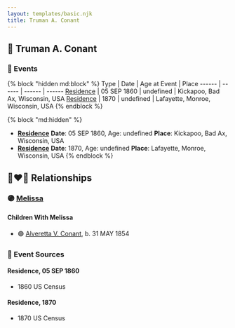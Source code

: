 ```yaml
---
layout: templates/basic.njk
title: Truman A. Conant
---
```

## 🔵 Truman A. Conant


### 📆 Events

{% block "hidden md:block" %}
Type | Date | Age at Event | Place
------ | ------ | ------ | ------
[Residence](#event-event-0) | 05 SEP 1860 | undefined | Kickapoo, Bad Ax, Wisconsin, USA
[Residence](#event-event-1) | 1870 | undefined | Lafayette, Monroe, Wisconsin, USA
{% endblock %}

{% block "md:hidden" %}
- **[Residence](#event-event-0)**
**Date**: 05 SEP 1860, Age: undefined
**Place**: Kickapoo, Bad Ax, Wisconsin, USA
- **[Residence](#event-event-1)**
**Date**: 1870, Age: undefined
**Place**: Lafayette, Monroe, Wisconsin, USA
{% endblock %}

## 👩‍❤️‍👨 Relationships

### 🟣 [Melissa ](/people/7/76673536)

#### Children With Melissa
* 🟣 [Alveretta V. Conant](/people/6/60109856), b. 31 MAY 1854
### 📰 Event Sources

#### <a id="event-event-0"></a> Residence, 05 SEP 1860
* 1860 US Census

#### <a id="event-event-1"></a> Residence, 1870
* 1870 US Census